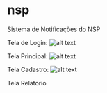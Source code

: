 # nsp
Sistema de Notificações do NSP

Tela de Login:
![alt text](https://raw.githubusercontent.com/username/projectname/branch/path/to/img.png)

Tela Principal:
![alt text](https://raw.githubusercontent.com/username/projectname/branch/path/to/img.png)

Tela Cadastro:
![alt text](https://raw.githubusercontent.com/username/projectname/branch/path/to/img.png)

Tela Relatorio
